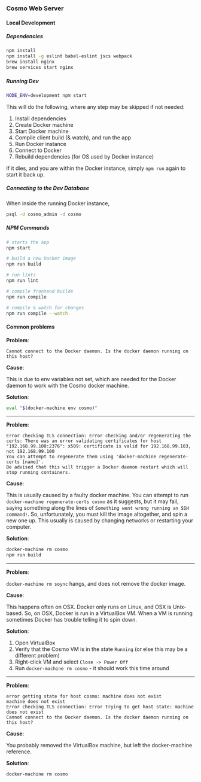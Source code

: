 ### Cosmo Web Server

#### Local Development

##### Dependencies

```bash
npm install
npm install -g eslint babel-eslint jscs webpack
brew install nginx
brew services start nginx
```
##### Running Dev

```bash
NODE_ENV=development npm start
```

This will do the following, where any step may be skipped if not needed:

1. Install dependencies
2. Create Docker machine
3. Start Docker machine
4. Compile client build (& watch), and run the app
5. Run Docker instance
6. Connect to Docker
7. Rebuild dependencies (for OS used by Docker instance)

If it dies, and you are within the Docker instance, simply `npm run` again to start it back up.

##### Connecting to the Dev Database

When inside the running Docker instance,

```bash
psql -U cosmo_admin -d cosmo
```

##### NPM Commands

```bash
# starts the app
npm start

# build a new Docker image
npm run build

# run lints
npm run lint

# compile frontend builds
npm run compile

# compile & watch for changes
npm run compile --watch
```

#### Common problems

**Problem**:

```
Cannot connect to the Docker daemon. Is the docker daemon running on this host?
```

**Cause**:

This is due to env variables not set, which are needed for the Docker daemon to work with the Cosmo docker machine.

**Solution**:

```bash
eval "$(docker-machine env cosmo)"
```

---

**Problem**:

```
Error checking TLS connection: Error checking and/or regenerating the certs: There was an error validating certificates for host "192.168.99.100:2376": x509: certificate is valid for 192.168.99.103, not 192.168.99.100
You can attempt to regenerate them using 'docker-machine regenerate-certs [name]'.
Be advised that this will trigger a Docker daemon restart which will stop running containers.
```

**Cause**:

This is usually caused by a faulty docker machine. You can attempt to run `docker-machine regenerate-certs cosmo` as it suggests, but it may fail, saying something along the lines of `Something went wrong running an SSH command!`. So, unfortunately, you must kill the image altogether, and spin a new one up. This usually is caused by changing networks or restarting your computer.

**Solution**:

```bash
docker-machine rm cosmo
npm run build
```

---

**Problem**:

`docker-machine rm soync` hangs, and does not remove the docker image.

**Cause**:

This happens often on OSX. Docker only runs on Linux, and OSX is Unix-based. So, on OSX, Docker is run in a VirtualBox VM. When a VM is running sometimes Docker has trouble telling it to spin down.

**Solution**:

1. Open VirtualBox
2. Verify that the Cosmo VM is in the state `Running` (or else this may be a different problem)
3. Right-click VM and select `Close -> Power Off`
4. Run `docker-machine rm cosmo` - it should work this time around

---

**Problem**:

```
error getting state for host cosmo: machine does not exist
machine does not exist
Error checking TLS connection: Error trying to get host state: machine does not exist
Cannot connect to the Docker daemon. Is the docker daemon running on this host?
```

**Cause**:

You probably removed the VirtualBox machine, but left the docker-machine reference.

**Solution**:

```bash
docker-machine rm cosmo
```